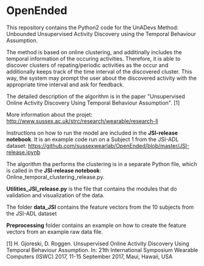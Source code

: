 # OpenEnded

This repository contains the Python2 code for the UnADevs Method: Unbounded Unsupervised Activity Discovery using the Temporal Behaviour Assumption.

The method is based on online clustering, and additinally includes the temporal information of the occuring activities. Therefore, it is able to discover clusters of repating/periodic activities as the occur and additionally keeps track of the time interval of the discovered cluster. This way, the system may prompt the user about the discovered activity with the appropriate time interval and ask for feedback.

The detailed description of the algorithm is in the paper "Unsupervised Online Activity Discovery Using Temporal Behaviour Assumption". [1]

More information about the projet: http://www.sussex.ac.uk/strc/research/wearable/research-ll

Instructions on how to run the model are included in the <b>JSI-release notebook</b>. It is an  example code run on a Subject 1 from the JSI-ADL dataset: https://github.com/sussexwearlab/OpenEnded/blob/master/JSI-release.ipynb

The algorithm tha performs the clustering is in a separate Python file, which is called in the <b>JSI-release notebook</b>: Online_temporal_clustering_release.py.

<b>Utilities_JSI_release.py</b> is the file that contains the modules that do validation and visualization of the data.

The folder <b>data_JSI</b> contains the feature vectors from the 10 subjects from the JSI-ADL dataset

<b>Preprocessing</b> folder contains an example on how to create the feature vectors from an example raw data file. 


[1] H. Gjoreski, D. Roggen. Unsupervised Online Activity Discovery Using Temporal Behaviour Assumption. In: 21th International Symposium Wearable Computers (ISWC) 2017, 11-15 September 2017, Maui, Hawaii, USA
